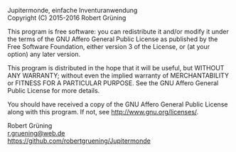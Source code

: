 Jupitermonde, einfache Inventuranwendung  
Copyright (C) 2015-2016  Robert Grüning

This program is free software: you can redistribute it and/or modify
it under the terms of the GNU Affero General Public License as
published by the Free Software Foundation, either version 3 of the
License, or (at your option) any later version.

This program is distributed in the hope that it will be useful,
but WITHOUT ANY WARRANTY; without even the implied warranty of
MERCHANTABILITY or FITNESS FOR A PARTICULAR PURPOSE.  See the
GNU Affero General Public License for more details.

You should have received a copy of the GNU Affero General Public License
along with this program.  If not, see <http://www.gnu.org/licenses/>.


Robert Grüning  
r.gruening@web.de  
https://github.com/robertgruening/Jupitermonde
